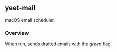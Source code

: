 ## yeet-mail
macOS email scheduler.

### Overview
When run, sends drafted emails with the _green_ flag.
